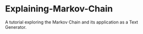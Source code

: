 # Explaining-Markov-Chain
A tutorial exploring the Markov Chain and its application as a Text Generator. 
